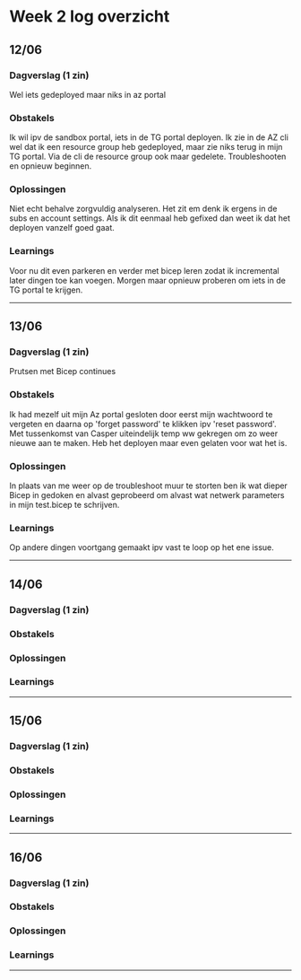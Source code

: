 # Week 2 log overzicht

## 12/06 

### Dagverslag (1 zin)
Wel iets gedeployed maar niks in az portal

### Obstakels
Ik wil ipv de sandbox portal, iets in de TG portal deployen. Ik zie in de AZ cli wel dat ik een resource group heb gedeployed, maar zie niks terug in mijn TG portal. Via de cli de resource group ook maar gedelete. Troubleshooten en opnieuw beginnen. 

### Oplossingen
Niet echt behalve zorgvuldig analyseren. Het zit em denk ik ergens in de subs en account settings. Als ik dit eenmaal heb gefixed dan weet ik dat het deployen vanzelf goed gaat. 

### Learnings
Voor nu dit even parkeren en verder met bicep leren zodat ik incremental later dingen toe kan voegen. Morgen maar opnieuw proberen om iets in de TG portal te krijgen. 
____________

## 13/06


### Dagverslag (1 zin)
Prutsen met Bicep continues

### Obstakels
Ik had mezelf uit mijn Az portal gesloten door eerst mijn wachtwoord te vergeten en daarna op 'forget password' te klikken ipv 'reset password'. Met tussenkomst van Casper uiteindelijk temp ww gekregen om zo weer nieuwe aan te maken. Heb het deployen maar even gelaten voor wat het is. 

### Oplossingen
In plaats van me weer op de troubleshoot muur te storten ben ik wat dieper Bicep in gedoken en alvast geprobeerd om alvast wat netwerk parameters in mijn test.bicep te schrijven. 

### Learnings
Op andere dingen voortgang gemaakt ipv vast te loop op het ene issue.  
_____________

## 14/06


### Dagverslag (1 zin)


### Obstakels


### Oplossingen


### Learnings

___

## 15/06


### Dagverslag (1 zin)


### Obstakels


### Oplossingen


### Learnings

____

## 16/06


### Dagverslag (1 zin)


### Obstakels


### Oplossingen


### Learnings

____